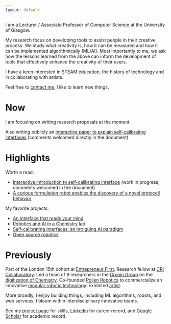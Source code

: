 ```yaml
---
layout: default
---
```


I am a Lecturer / Associate Professor of Computer Science at the University of Glasgow.

My research focus on developing tools to assist people in their creative process. We study what creativity is, how it can be measured and how it can be implemented algorithmically (ML/AI). Most importantly to me, we ask how the lessons learned from the above can inform the development of tools that effectively enhance the creativity of their users.

I have a keen interested in STEAM education, the history of technology and in collaborating with artists.

Feel free to [contact me](/about/), I like to learn new things.

# Now

I am focusing on writing research proposals at the moment.

Also writing publicly an [interactive paper to explain self-calibrating interfaces](https://docs.google.com/document/d/1ExWC2IDRwSTDM3E_KOHTg1AtcucBwccSggV3tad3ciA/edit?usp=sharing) (comments welcomed directly in the document)

# Highlights

Worth a read:

- [Interactive introduction to self-calibrating interface](https://docs.google.com/document/d/1ExWC2IDRwSTDM3E_KOHTg1AtcucBwccSggV3tad3ciA/edit?usp=sharing) (work in progress, comments welcomed in the document)
- [A curious formulation robot enables the discovery of a novel protocell behavior](https://doi.org/10.1126/sciadv.aay4237)


My favorite projects:

- [An interface that reads your mind](projects/vault)
- [Robotics and AI in a Chemistry lab](projects/chemobot)
- [Self-calibrating interfaces: an intriguing AI paradigm](projects/thesis)
- [Open source robotics](projects/open_robotics)


# Previously

Part of the London 15th cohort at [Entrepreneur First](https://www.joinef.com/). Research fellow at [CRI Collaboratory](https://research.cri-paris.org). Led a team of 9 researchers in the [Cronin Group](http://www.chem.gla.ac.uk/cronin/) on the [digitization of Chemistry](projects/chemobot). Co-founded [Pollen Robotics](https://www.pollen-robotics.com/) to commercialize an innovative [modular robotic technology](https://www.luos.io/). Exhibited [artist](art).

More broadly, I enjoy building things, including ML algorithms, robots, and web services. I bloom within interdisciplinary innovative teams.

See my [project page](projects) for skills, [Linkedin](https://www.linkedin.com/in/jonathangrizou) for career record, and [Google Scholar](https://scholar.google.fr/citations?hl=en&user=Fej-hGQAAAAJ&view_op=list_works&sortby=pubdate) for academic record.


<!-- {% for post in site.posts offset:0 limit:1 %}
Latest blog post: <a href="{{ site.baseurl }}{{ post.url }}">{{ post.title }} ({{ post.date | date_to_string }})</a>
{% endfor %} -->